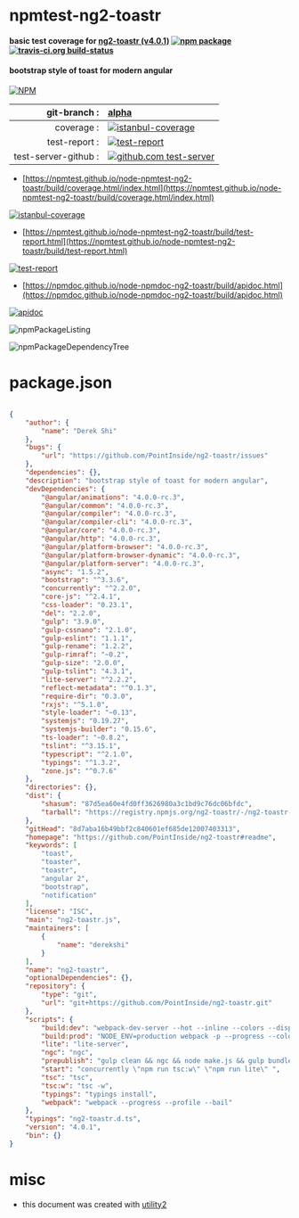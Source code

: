 # npmtest-ng2-toastr

#### basic test coverage for  [ng2-toastr (v4.0.1)](https://github.com/PointInside/ng2-toastr#readme)  [![npm package](https://img.shields.io/npm/v/npmtest-ng2-toastr.svg?style=flat-square)](https://www.npmjs.org/package/npmtest-ng2-toastr) [![travis-ci.org build-status](https://api.travis-ci.org/npmtest/node-npmtest-ng2-toastr.svg)](https://travis-ci.org/npmtest/node-npmtest-ng2-toastr)

#### bootstrap style of toast for modern angular

[![NPM](https://nodei.co/npm/ng2-toastr.png?downloads=true&downloadRank=true&stars=true)](https://www.npmjs.com/package/ng2-toastr)

| git-branch : | [alpha](https://github.com/npmtest/node-npmtest-ng2-toastr/tree/alpha)|
|--:|:--|
| coverage : | [![istanbul-coverage](https://npmtest.github.io/node-npmtest-ng2-toastr/build/coverage.badge.svg)](https://npmtest.github.io/node-npmtest-ng2-toastr/build/coverage.html/index.html)|
| test-report : | [![test-report](https://npmtest.github.io/node-npmtest-ng2-toastr/build/test-report.badge.svg)](https://npmtest.github.io/node-npmtest-ng2-toastr/build/test-report.html)|
| test-server-github : | [![github.com test-server](https://npmtest.github.io/node-npmtest-ng2-toastr/GitHub-Mark-32px.png)](https://npmtest.github.io/node-npmtest-ng2-toastr/build/app/index.html) | | build-artifacts : | [![build-artifacts](https://npmtest.github.io/node-npmtest-ng2-toastr/glyphicons_144_folder_open.png)](https://github.com/npmtest/node-npmtest-ng2-toastr/tree/gh-pages/build)|

- [https://npmtest.github.io/node-npmtest-ng2-toastr/build/coverage.html/index.html](https://npmtest.github.io/node-npmtest-ng2-toastr/build/coverage.html/index.html)

[![istanbul-coverage](https://npmtest.github.io/node-npmtest-ng2-toastr/build/screenCapture.buildCi.browser.%252Ftmp%252Fbuild%252Fcoverage.lib.html.png)](https://npmtest.github.io/node-npmtest-ng2-toastr/build/coverage.html/index.html)

- [https://npmtest.github.io/node-npmtest-ng2-toastr/build/test-report.html](https://npmtest.github.io/node-npmtest-ng2-toastr/build/test-report.html)

[![test-report](https://npmtest.github.io/node-npmtest-ng2-toastr/build/screenCapture.buildCi.browser.%252Ftmp%252Fbuild%252Ftest-report.html.png)](https://npmtest.github.io/node-npmtest-ng2-toastr/build/test-report.html)

- [https://npmdoc.github.io/node-npmdoc-ng2-toastr/build/apidoc.html](https://npmdoc.github.io/node-npmdoc-ng2-toastr/build/apidoc.html)

[![apidoc](https://npmdoc.github.io/node-npmdoc-ng2-toastr/build/screenCapture.buildCi.browser.%252Ftmp%252Fbuild%252Fapidoc.html.png)](https://npmdoc.github.io/node-npmdoc-ng2-toastr/build/apidoc.html)

![npmPackageListing](https://npmtest.github.io/node-npmtest-ng2-toastr/build/screenCapture.npmPackageListing.svg)

![npmPackageDependencyTree](https://npmtest.github.io/node-npmtest-ng2-toastr/build/screenCapture.npmPackageDependencyTree.svg)



# package.json

```json

{
    "author": {
        "name": "Derek Shi"
    },
    "bugs": {
        "url": "https://github.com/PointInside/ng2-toastr/issues"
    },
    "dependencies": {},
    "description": "bootstrap style of toast for modern angular",
    "devDependencies": {
        "@angular/animations": "4.0.0-rc.3",
        "@angular/common": "4.0.0-rc.3",
        "@angular/compiler": "4.0.0-rc.3",
        "@angular/compiler-cli": "4.0.0-rc.3",
        "@angular/core": "4.0.0-rc.3",
        "@angular/http": "4.0.0-rc.3",
        "@angular/platform-browser": "4.0.0-rc.3",
        "@angular/platform-browser-dynamic": "4.0.0-rc.3",
        "@angular/platform-server": "4.0.0-rc.3",
        "async": "1.5.2",
        "bootstrap": "^3.3.6",
        "concurrently": "^2.2.0",
        "core-js": "^2.4.1",
        "css-loader": "0.23.1",
        "del": "2.2.0",
        "gulp": "3.9.0",
        "gulp-cssnano": "2.1.0",
        "gulp-eslint": "1.1.1",
        "gulp-rename": "1.2.2",
        "gulp-rimraf": "~0.2",
        "gulp-size": "2.0.0",
        "gulp-tslint": "4.3.1",
        "lite-server": "^2.2.2",
        "reflect-metadata": "^0.1.3",
        "require-dir": "0.3.0",
        "rxjs": "^5.1.0",
        "style-loader": "~0.13",
        "systemjs": "0.19.27",
        "systemjs-builder": "0.15.6",
        "ts-loader": "~0.8.2",
        "tslint": "^3.15.1",
        "typescript": "^2.1.0",
        "typings": "^1.3.2",
        "zone.js": "^0.7.6"
    },
    "directories": {},
    "dist": {
        "shasum": "87d5ea60e4fd0ff3626980a3c1bd9c76dc06bfdc",
        "tarball": "https://registry.npmjs.org/ng2-toastr/-/ng2-toastr-4.0.1.tgz"
    },
    "gitHead": "8d7aba16b49bbf2c840601ef685de12007403313",
    "homepage": "https://github.com/PointInside/ng2-toastr#readme",
    "keywords": [
        "toast",
        "toaster",
        "toastr",
        "angular 2",
        "bootstrap",
        "notification"
    ],
    "license": "ISC",
    "main": "ng2-toastr.js",
    "maintainers": [
        {
            "name": "derekshi"
        }
    ],
    "name": "ng2-toastr",
    "optionalDependencies": {},
    "repository": {
        "type": "git",
        "url": "git+https://github.com/PointInside/ng2-toastr.git"
    },
    "scripts": {
        "build:dev": "webpack-dev-server --hot --inline --colors --display-error-details --display-cached",
        "build:prod": "NODE_ENV=production webpack -p --progress --color --optimize-minimize --optimize-dedupe --optimize-occurence-order",
        "lite": "lite-server",
        "ngc": "ngc",
        "prepublish": "gulp clean && ngc && node make.js && gulp bundle-css",
        "start": "concurrently \"npm run tsc:w\" \"npm run lite\" ",
        "tsc": "tsc",
        "tsc:w": "tsc -w",
        "typings": "typings install",
        "webpack": "webpack --progress --profile --bail"
    },
    "typings": "ng2-toastr.d.ts",
    "version": "4.0.1",
    "bin": {}
}
```



# misc
- this document was created with [utility2](https://github.com/kaizhu256/node-utility2)

